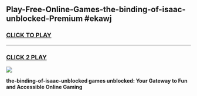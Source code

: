 
## Play-Free-Online-Games-the-binding-of-isaac-unblocked-Premium #ekawj
<h3>
<a href="https://premium.freeplayer.one?title=the-binding-of-isaac-unblocked&ref=8M">CLICK TO PLAY</a></h3>
<hr>

<h3>
<a href="https://premium.freeplayer.one?title=the-binding-of-isaac-unblocked&ref=8M">CLICK 2 PLAY</a>
  
</h3>

<a href="https://premium.freeplayer.one?title=the-binding-of-isaac-unblocked&ref=8M"><img src="https://clearcache.store/games.png"></a>


**the-binding-of-isaac-unblocked games unblocked: Your Gateway to Fun and Accessible Online Gaming**
